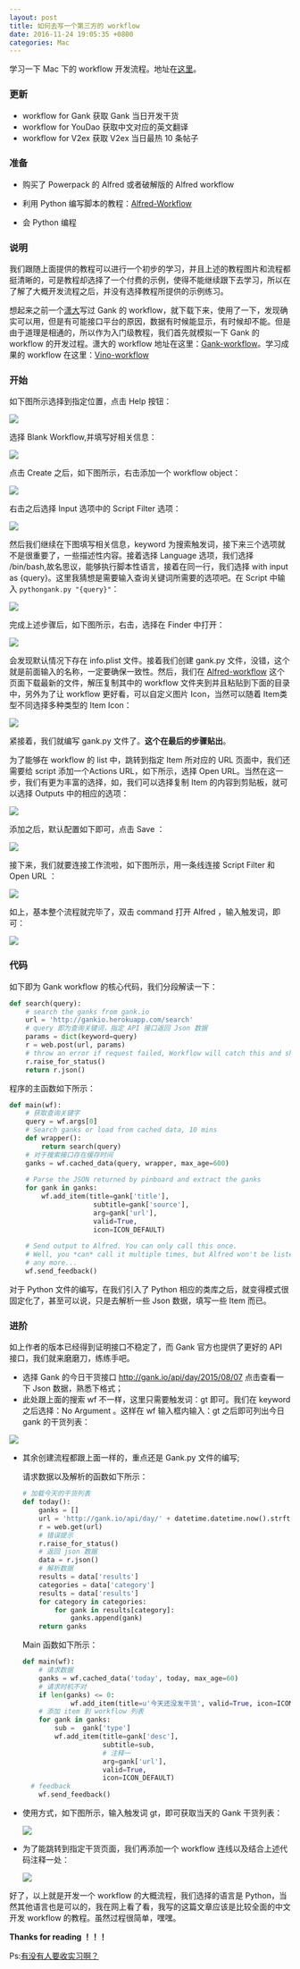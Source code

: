 ```yaml
---
layout: post
title: 如何去写一个第三方的 workflow
date: 2016-11-24 19:05:35 +0800
categories: Mac
---
```


学习一下 Mac 下的 workflow 开发流程。地址在[这里](https://github.com/wuchangfeng/Vino-Workflow)。

### 更新

* workflow for Gank 获取 Gank 当日开发干货
* workflow for YouDao 获取中文对应的英文翻译
* workflow for V2ex 获取 V2ex 当日最热 10 条帖子

### 准备

- 购买了 Powerpack 的 Alfred 或者破解版的 Alfred workflow


- 利用 Python 编写脚本的教程：[Alfred-Workflow](http://www.deanishe.net/alfred-workflow/index.html)
- 会 Python 编程

### 说明

我们跟随上面提供的教程可以进行一个初步的学习，并且上述的教程图片和流程都挺清晰的，可是教程却选择了一个付费的示例，使得不能继续跟下去学习，所以在了解了大概开发流程之后，并没有选择教程所提供的示例练习。

想起来之前一个[潇大](https://github.com/hujiaweibujidao)写过 Gank 的 workflow，就下载下来，使用了一下，发现确实可以用，但是有可能接口平台的原因，数据有时候能显示，有时候却不能。但是由于道理是相通的，所以作为入门级教程，我们首先就模拟一下 Gank 的 workflow 的开发过程。潇大的 workflow 地址在这里：[Gank-workflow](https://github.com/hujiaweibujidao/Gank-Alfred-Workflow)。学习成果的 workflow 在这里：[Vino-workflow](https://github.com/wuchangfeng/Vino-Workflow)

### 开始

如下图所示选择到指定位置，点击 Help 按钮：

![](http://ww2.sinaimg.cn/large/b10d1ea5jw1fa2cyj6j3bj21kw0y1djl.jpg)

选择 Blank Workflow,并填写好相关信息：

![](http://ww1.sinaimg.cn/large/b10d1ea5jw1fa2d0ahqu0j21kw0u2dl7.jpg)

点击 Create 之后，如下图所示，右击添加一个 workflow object：

![](http://ww4.sinaimg.cn/large/b10d1ea5jw1fa2d0mnjraj21kw0xtaei.jpg)

右击之后选择 Input 选项中的 Script Filter 选项：

![](http://ww1.sinaimg.cn/large/b10d1ea5jw1fa2d11xgmmj21kw0xxgrf.jpg)

然后我们继续在下图填写相关信息，keyword 为搜索触发词，接下来三个选项就不是很重要了，一些描述性内容。接着选择 Language 选项，我们选择 /bin/bash,故名思议，能够执行脚本性语言，接着在同一行，我们选择 with input as {query}。这里我猜想是需要输入查询关键词所需要的选项吧。在 Script 中输入 `pythongank.py "{query}"`：

![](http://ww3.sinaimg.cn/large/b10d1ea5jw1fa2d4xjabfj21kw0yewny.jpg)

完成上述步骤后，如下图所示，右击，选择在 Finder 中打开：

![](http://ww1.sinaimg.cn/large/b10d1ea5jw1fa2d4qowgqj21kw0jkgql.jpg)

会发现默认情况下存在 info.plist 文件。接着我们创建 gank.py 文件，没错，这个就是前面输入的名称，一定要确保一致性。然后，我们在 [Alfred-workflow](https://github.com/deanishe/alfred-workflow/releases/tag/v1.24) 这个页面下载最新的文件，解压复制其中的 workflow 文件夹到并且粘贴到下面的目录中，另外为了让 workflow 更好看，可以自定义图片 Icon，当然可以随着 Item类型不同选择多种类型的 Item Icon：

![](http://ww2.sinaimg.cn/large/b10d1ea5jw1fa2d4tv19fj21kw0ty0yo.jpg)

紧接着，我们就编写 gank.py 文件了。**这个在最后的步骤贴出**。

为了能够在 workflow 的 list 中，跳转到指定 Item 所对应的 URL 页面中，我们还需要给 script 添加一个Actions URL，如下所示，选择 Open URL。当然在这一步，我们有更为丰富的选择，如，我们可以选择复制 Item 的内容到剪贴板，就可以选择 Outputs 中的相应的选项：

![](http://ww3.sinaimg.cn/large/b10d1ea5jw1fa2d4y5blrj21kw0y0q9u.jpg)

添加之后，默认配置如下即可，点击 Save ：

![](http://ww4.sinaimg.cn/large/b10d1ea5jw1fa2d4rwylaj21kw0i7jxe.jpg)

接下来，我们就要连接工作流啦，如下图所示，用一条线连接 Script Filter 和 Open URL ：

![](http://ww1.sinaimg.cn/large/b10d1ea5jw1fa2d4qnuywj21kw0jqn1f.jpg)

如上，基本整个流程就完毕了，双击 command 打开 Alfred ，输入触发词，即可：

![](http://ww4.sinaimg.cn/large/b10d1ea5jw1fa2d4waa9ej20xa0aamzv.jpg)

### 代码

如下即为 Gank workflow 的核心代码，我们分段解读一下：

```python
def search(query):
    # search the ganks from gank.io
    url = 'http://gankio.herokuapp.com/search'
    # query 即为查询关键词，指定 API 接口返回 Json 数据
    params = dict(keyword=query)
    r = web.post(url, params)
    # throw an error if request failed, Workflow will catch this and show it to the user
    r.raise_for_status()
    return r.json()
```

程序的主函数如下所示：

```python
def main(wf):
    # 获取查询关键字
    query = wf.args[0]
    # Search ganks or load from cached data, 10 mins
    def wrapper():
        return search(query)
    # 对于搜索接口存在缓存时间
    ganks = wf.cached_data(query, wrapper, max_age=600)
     
    # Parse the JSON returned by pinboard and extract the ganks
    for gank in ganks:
        wf.add_item(title=gank['title'],
                     subtitle=gank['source'],
                     arg=gank['url'], 
                     valid=True,
                     icon=ICON_DEFAULT)
    
    # Send output to Alfred. You can only call this once.
    # Well, you *can* call it multiple times, but Alfred won't be listening
    # any more...
    wf.send_feedback()
```

对于 Python 文件的编写，在我们引入了 Python 相应的类库之后，就变得模式很固定化了，甚至可以说，只是去解析一些 Json 数据，填写一些 Item 而已。

### 进阶

如上作者的版本已经得到证明接口不稳定了，而 Gank 官方也提供了更好的  API 接口，我们就来磨磨刀，练练手吧。

- 选择 Gank 的今日干货接口 http://gank.io/api/day/2015/08/07 点击查看一下 Json 数据，熟悉下格式；
- 此处跟上面的搜索 wf 不一样，这里只需要触发词：gt 即可。我们在 keyword 之后选择：No Argument 。这样在 wf 输入框内输入：gt 之后即可列出今日 gank 的干货列表：

![](http://ww2.sinaimg.cn/large/b10d1ea5jw1fa3ch96g6yj21kw0m8ah0.jpg)

- 其余创建流程都跟上面一样的，重点还是 Gank.py 文件的编写;

  请求数据以及解析的函数如下所示：

  ```python
  # 加载今天的干货列表
  def today():
      ganks = []
      url = 'http://gank.io/api/day/' + datetime.datetime.now().strftime("%Y/%m/%d")
      r = web.get(url)
      # 错误提示
      r.raise_for_status()
      # 返回 json 数据                                                                   
      data = r.json()
      # 解析数据
      results = data['results']
      categories = data['category']
      results = data['results']
      for category in categories:
          for gank in results[category]:
              ganks.append(gank)
      return ganks
  ```

  Main 函数如下所示：

  ```python
  def main(wf):
      # 请求数据
      ganks = wf.cached_data('today', today, max_age=60)
      # 请求时机不对
      if len(ganks) <= 0:
              wf.add_item(title=u'今天还没发干货', valid=True, icon=ICON_DEFAULT)
      # 添加 item 到 workflow 列表
      for gank in ganks:
          sub =  gank['type'] 
          wf.add_item(title=gank['desc'],
                      subtitle=sub,
                      # 注释一
                      arg=gank['url'],
                      valid=True,
                      icon=ICON_DEFAULT)
   	# feedback
      wf.send_feedback()
  ```

- 使用方式，如下图所示，输入触发词 gt，即可获取当天的 Gank 干货列表：

  ![](http://ww2.sinaimg.cn/large/b10d1ea5jw1fa3e0wyodjj20w80r6gua.jpg)

- 为了能跳转到指定干货页面，我们再添加一个 workflow 连线以及结合上述代码注释一处：

  ![](http://ww3.sinaimg.cn/large/b10d1ea5jw1fa3e4x2iupj21b20iegmu.jpg)

好了，以上就是开发一个 workflow 的大概流程，我们选择的语言是 Python，当然其他语言也是可以的，我在网上看了看，我写的这篇文章应该是比较全面的中文开发 workflow 的教程。虽然过程很简单，嘿嘿。

**Thanks for reading ！！！**

Ps:[有没有人要收实习啊？](http://allenwu.itscoder.com/resume)

